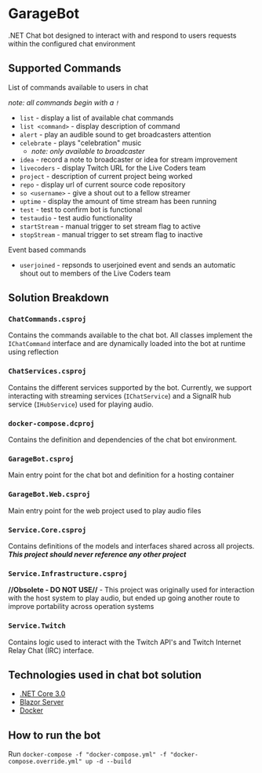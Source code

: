 # GarageBot
.NET Chat bot designed to interact with and respond to users requests within the configured chat environment

## Supported Commands

List of commands available to users in chat

_note: all commands begin with a ```!```_
- ```list``` - display a list of available chat commands
- ```list <command>``` - display description of command
- ```alert``` - play an audible sound to get broadcasters attention
- ```celebrate``` - plays "celebration" music
    - _note: only available to broadcaster_
- ```idea``` - record a note to broadcaster or idea for stream improvement
- ```livecoders``` - display Twitch URL for the Live Coders team
- ```project``` - description of current project being worked
- ```repo``` - display url of current source code repository
- ```so <username>``` - give a shout out to a fellow streamer
- ```uptime``` - display the amount of time stream has been running
- ```test``` - test to confirm bot is functional
- ```testaudio``` - test audio functionality
- ```startStream``` - manual trigger to set stream flag to active
- ```stopStream``` - manual trigger to set stream flag to inactive

Event based commands
- ```userjoined``` - repsonds to userjoined event and sends an automatic shout out to members of the Live Coders team

## Solution Breakdown

### ```ChatCommands.csproj``` 
Contains the commands available to the chat bot. All classes implement the ```IChatCommand``` interface and are dynamically loaded into the bot at runtime using reflection

### ```ChatServices.csproj```
Contains the different services supported by the bot. Currently, we support interacting with streaming services (```IChatService```)  and a SignalR hub service (```IHubService```) used for playing audio. 

### ```docker-compose.dcproj```
Contains the definition and dependencies of the chat bot environment.

### ```GarageBot.csproj```
Main entry point for the chat bot and definition for a hosting container

### ```GarageBot.Web.csproj```
Main entry point for the web project used to play audio files

### ```Service.Core.csproj```
Contains definitions of the models and interfaces shared across all projects. _**This project should never reference any other project**_

### ```Service.Infrastructure.csproj```
**//Obsolete - DO NOT USE//** - This project was originally used for interaction with the host system to play audio, but ended up going another route to improve portability across operation systems

### ```Service.Twitch```
Contains logic used to interact with the Twitch API's and Twitch Internet Relay Chat (IRC) interface.

## Technologies used in chat bot solution
- [.NET Core 3.0](https://dotnet.microsoft.com/download/dotnet-core/3.0)
- [Blazor Server](https://docs.microsoft.com/en-us/aspnet/core/blazor/hosting-models?view=aspnetcore-3.0#blazor-server)
- [Docker](https://www.docker.com/products/developer-tools)

## How to run the bot

Run ```docker-compose -f "docker-compose.yml" -f "docker-compose.override.yml" up -d --build```